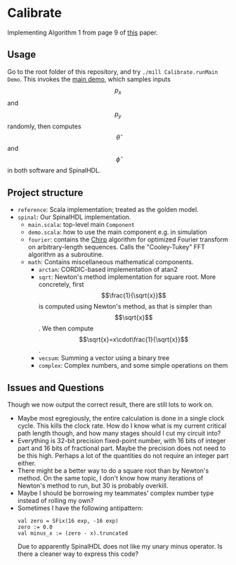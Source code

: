 # Calibrate

Implementing Algorithm 1 from page 9 of [this](https://arxiv.org/pdf/2407.01583) paper.

## Usage

Go to the root folder of this repository, and try `./mill Calibrate.runMain Demo`.
This invokes the [main demo](./src/spinal/demo.scala), which samples inputs $$p_x$$ and $$p_y$$ randomly,
then computes $$\hat{\theta}$$ and $$\hat{\phi}$$ in both software and SpinalHDL.

## Project structure

* `reference`: Scala implementation; treated as the golden model.
* `spinal`: Our SpinalHDL implementation.
  * `main.scala`: top-level main `Component`
  * `demo.scala`: how to use the main component e.g. in simulation
  * `fourier`: contains the [Chirp](https://ieeexplore.ieee.org/abstract/document/1162034) algorithm for optimized Fourier transform on arbitrary-length sequences.
    Calls the "Cooley-Tukey" FFT algorithm as a subroutine.
  * `math`: Contains miscellaneous mathematical components.
    * `arctan`: CORDIC-based implementation of atan2
    * `sqrt`: Newton's method implementation for square root.
      More concretely, first $$\frac{1}{\sqrt{x}}$$ is computed using Newton's method, as that is simpler than $$\sqrt{x}$$.
      We then compute $$\sqrt{x}=x\cdot\frac{1}{\sqrt{x}}$$.
    * `vecsum`: Summing a vector using a binary tree
    * `complex`: Complex numbers, and some simple operations on them

## Issues and Questions

Though we now output the correct result, there are still lots to work on.
* Maybe most egregiously, the entire calculation is done in a single clock cycle.
  This kills the clock rate.
  How do I know what is my current critical path length though, and how many stages should I cut my circuit into?
* Everything is 32-bit precision fixed-point number, with 16 bits of integer part and 16 bits of fractional part.
  Maybe the precision does not need to be this high.
  Perhaps a lot of the quantities do not require an integer part either.
* There might be a better way to do a square root than by Newton's method.
  On the same topic, I don't know how many iterations of Newton's method to run, but 30 is probably overkill.
* Maybe I should be borrowing my teammates' complex number type instead of rolling my own?
* Sometimes I have the following antipattern:
  ```
  val zero = SFix(16 exp, -16 exp)
  zero := 0.0
  val minus_x := (zero - x).truncated
  ```
  Due to apparently SpinalHDL does not like my unary minus operator.
  Is there a cleaner way to express this code?
